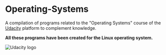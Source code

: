 # Operating-Systems

A compilation of programs related to the "Operating Systems" course of the [Udacity](https://www.udacity.com/) platform to complement knowledge.

**All these programs have been created for the Linux operating system.** 

![Udacity logo](https://mma.prnewswire.com/media/1121585/Udacity_Logo.jpg)
